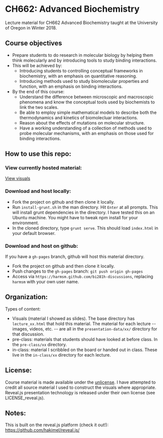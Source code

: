 # CH662: Advanced Biochemistry

Lecture material for CH662 Advanced Biochemistry taught at the University of Oregon
in Winter 2018.

## Course objectives 

 + Prepare students to do research in molecular biology by helping them think
   molecularly and by introducing tools to study binding interactions.
 + This will be achieved by:
    + Introducing students to controlling conceptual frameworks in biochemistry,
      with an emphasis on quantitative reasoning.
    + Introducing methods used to study biomolecular properties and function,
      with an emphasis on binding interactions.
 + By the end of this course:
    + Understand the difference between microscopic and macroscopic phenomena
      and know the conceptual tools used by biochemists to link the two scales. 
    + Be able to employ simple mathematical models to describe both the
      thermodynamics and kinetics of biomolecluar interactions. 
    + Reason about the effects of mutations on molecular structure. 
    + Have a working understanding of a collection of methods used to probe
      molecular mechanisms, with an emphasis on those used for binding
      interactions. 

## How to use this repo:

### View currently hosted material:

[View visuals](https://harmsm.github.io/ch662-lectures/)

### Download and host locally:
 + Fork the project on github and then clone it locally.
 + Run `install-grunt.sh` in the man directory.  Hit `Enter` at all prompts. 
   This will install grunt dependencies in the directory. I have tested this on
   an Ubuntu machine. You might have to tweak npm install for your environment.
 + In the cloned directory, type `grunt serve`.  This should load `index.html`
   in your default browser.

### Download and host on github:
If you have a `gh-pages` branch, github will host this material directory.
 + Fork the project on github and then clone it locally.
 + Push changes to the `gh-pages` branch: `git push origin gh-pages`
 + Access via `https://harmsm.github.com/bi281h-discussions`, replacing `harmsm`
   with your own user name.

## Organization:

Types of content:
 
 + Visuals (material I showed as slides).  The base directory has 
   `lecture_xx.html` that hold this material. The material for each 
   lecture -- images, videos, etc. -- are all in the `presentation-data/xx/`
   directory for that discussion.
 + pre-class: materials that students should have looked at before class. In 
   the `pre-class/xx` directory.
 + in-class: material I scribbled on the board or handed out in class.  These
   live in the `in-class/xx` directory for each lecture.

## License:
Course material is made available under the [unlicense](unlicense.org). I have 
attempted to credit all source material I used to construct the visuals where
appropriate. Reveal.js presentation technology is released under their own
license (see LICENSE_reveal.js).

## Notes:
This is built on the reveal.js platform (check it out!):
https://github.com/hakimel/reveal.js/
